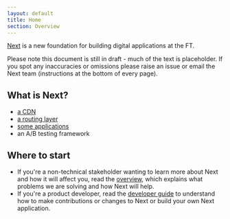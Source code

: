 ```yaml
---
layout: default
title: Home
section: Overview
---
```


<p class="alert-big"><a href="https://next.ft.com">Next</a> is a new foundation for building digital applications at the FT.</p>

Please note this document is still in draft - much of the text is placeholder.  If you spot any inaccuracies or omissions please raise an issue or email the Next team (instructions at the bottom of every page).

## What is Next?

- [a CDN](http://git.svc.ft.com:8080/projects/NEXT/repos/fastly-deploy/browse)
- [a routing layer](http://git.svc.ft.com/projects/NEXT/repos/router/browse)
- [some applications](http://next-registry.ft.com)
- an A/B testing framework

## Where to start

* If you're a non-technical stakeholder wanting to learn more about Next and how it will affect you, read the [overview]({{site.baseurl}}/docs/overview/non-technical), which explains what problems we are solving and how Next will help.
* If you're a product developer, read the [developer guide]({{site.baseurl}}/docs/developer-guide) to understand how to make contributions or changes to Next or build your own Next application.
